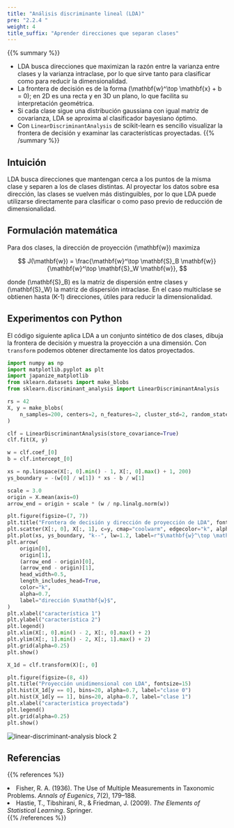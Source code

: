 ```yaml
---
title: "Análisis discriminante lineal (LDA)"
pre: "2.2.4 "
weight: 4
title_suffix: "Aprender direcciones que separan clases"
---
```


{{% summary %}}
- LDA busca direcciones que maximizan la razón entre la varianza entre clases y la varianza intraclase, por lo que sirve tanto para clasificar como para reducir la dimensionalidad.
- La frontera de decisión es de la forma \(\mathbf{w}^\top \mathbf{x} + b = 0\); en 2D es una recta y en 3D un plano, lo que facilita su interpretación geométrica.
- Si cada clase sigue una distribución gaussiana con igual matriz de covarianza, LDA se aproxima al clasificador bayesiano óptimo.
- Con `LinearDiscriminantAnalysis` de scikit-learn es sencillo visualizar la frontera de decisión y examinar las características proyectadas.
{{% /summary %}}

## Intuición
LDA busca direcciones que mantengan cerca a los puntos de la misma clase y separen a los de clases distintas. Al proyectar los datos sobre esa dirección, las clases se vuelven más distinguibles, por lo que LDA puede utilizarse directamente para clasificar o como paso previo de reducción de dimensionalidad.

## Formulación matemática
Para dos clases, la dirección de proyección \(\mathbf{w}\) maximiza

$$
J(\mathbf{w}) = \frac{\mathbf{w}^\top \mathbf{S}_B \mathbf{w}}{\mathbf{w}^\top \mathbf{S}_W \mathbf{w}},
$$

donde \(\mathbf{S}_B\) es la matriz de dispersión entre clases y \(\mathbf{S}_W\) la matriz de dispersión intraclase. En el caso multiclase se obtienen hasta \(K-1\) direcciones, útiles para reducir la dimensionalidad.

## Experimentos con Python
El código siguiente aplica LDA a un conjunto sintético de dos clases, dibuja la frontera de decisión y muestra la proyección a una dimensión. Con `transform` podemos obtener directamente los datos proyectados.

```python
import numpy as np
import matplotlib.pyplot as plt
import japanize_matplotlib
from sklearn.datasets import make_blobs
from sklearn.discriminant_analysis import LinearDiscriminantAnalysis

rs = 42
X, y = make_blobs(
    n_samples=200, centers=2, n_features=2, cluster_std=2, random_state=rs
)

clf = LinearDiscriminantAnalysis(store_covariance=True)
clf.fit(X, y)

w = clf.coef_[0]
b = clf.intercept_[0]

xs = np.linspace(X[:, 0].min() - 1, X[:, 0].max() + 1, 200)
ys_boundary = -(w[0] / w[1]) * xs - b / w[1]

scale = 3.0
origin = X.mean(axis=0)
arrow_end = origin + scale * (w / np.linalg.norm(w))

plt.figure(figsize=(7, 7))
plt.title("Frontera de decisión y dirección de proyección de LDA", fontsize=16)
plt.scatter(X[:, 0], X[:, 1], c=y, cmap="coolwarm", edgecolor="k", alpha=0.8, label="muestras")
plt.plot(xs, ys_boundary, "k--", lw=1.2, label=r"$\mathbf{w}^\top \mathbf{x} + b = 0$")
plt.arrow(
    origin[0],
    origin[1],
    (arrow_end - origin)[0],
    (arrow_end - origin)[1],
    head_width=0.5,
    length_includes_head=True,
    color="k",
    alpha=0.7,
    label="dirección $\mathbf{w}$",
)
plt.xlabel("característica 1")
plt.ylabel("característica 2")
plt.legend()
plt.xlim(X[:, 0].min() - 2, X[:, 0].max() + 2)
plt.ylim(X[:, 1].min() - 2, X[:, 1].max() + 2)
plt.grid(alpha=0.25)
plt.show()

X_1d = clf.transform(X)[:, 0]

plt.figure(figsize=(8, 4))
plt.title("Proyección unidimensional con LDA", fontsize=15)
plt.hist(X_1d[y == 0], bins=20, alpha=0.7, label="clase 0")
plt.hist(X_1d[y == 1], bins=20, alpha=0.7, label="clase 1")
plt.xlabel("característica proyectada")
plt.legend()
plt.grid(alpha=0.25)
plt.show()
```

![linear-discriminant-analysis block 2](/images/basic/classification/linear-discriminant-analysis_block02.svg)

## Referencias
{{% references %}}
<li>Fisher, R. A. (1936). The Use of Multiple Measurements in Taxonomic Problems. <i>Annals of Eugenics</i>, 7(2), 179–188.</li>
<li>Hastie, T., Tibshirani, R., &amp; Friedman, J. (2009). <i>The Elements of Statistical Learning</i>. Springer.</li>
{{% /references %}}
